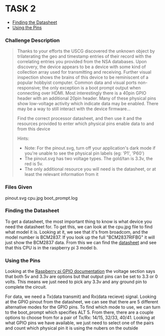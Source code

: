 # TASK 2
- [Finding the Datasheet](#finding-the-datasheet)
- [Using the Pins](#using-the-pins)

### Challenge Description
> Thanks to your efforts the USCG discovered the unknown object by trilaterating the geo and timestamp entries of their record with the correlating entries you provided from the NSA databases. Upon discovery, the device appears to be a device with some kind of collection array used for transmitting and receiving. Further visual inspection shows the brains of this device to be reminiscent of a popular hobbyist computer. Common data and visual ports non-responsive; the only exception is a boot prompt output when connecting over HDMI. Most interestingly there is a 40pin GPIO header with an additional 20pin header. Many of these physical pins show low-voltage activity which indicate data may be enabled. There may be a way to still interact with the device firmware...
>
> Find the correct processor datasheet, and then use it and the resources provided to enter which physical pins enable data to and from this device
> 
> Hints:
> 
> - Note: For the pinout.svg, turn off your application's dark mode if you're unable to see the physical pin labels (eg: 'P1', 'P60')
> - The pinout.svg has two voltage types. The gold/tan is 3.3v, the red is 5v.
> - The only additional resource you will need is the datasheet, or at least the relevant information from it

### Files Given
pinout.svg
cpu.jpg
boot_prompt.log

### Finding the Datasheet
To get a datasheet, the most important thing to know is what device you need the datasheet for. To get this, we can look at the cpu.jpg file to find what model it is. Looking at it, we see that it's from broadcom, and the model number is BCM2837. If you look up the full "BCM2837RIFBG" it will just show the BCM2837 data. From this we can find the [datasheet](https://usermanual.wiki/Datasheet/BCM2837ARMPeripheralsBroadcom.1054296467) and see that this CPU is in the raspberry pi 3 model b.

### Using the Pins
Looking at the [Raspberry pi GPIO documentation](https://www.raspberrypi.com/documentation/computers/raspberry-pi.html) the voltage section says that both 5v and 3.3v are options but that output pins can be set to 3.3 or 0 volts. This means we just need to pick any 3.3v and any ground pin to complete the circuit.

For data, we need a Tx(data transmit) and Rx(data recieve) signal. Looking at the GPIO pinout from the datasheet, we can see that there are 5 different alternative modes for the GPIO pins. To find which mode to use, we can turn to the boot_prompt which specifies ALT 5. From there, there are a couple options to choose from for a pair of Tx/Rx: 14/15, 32/33, 40/41. Looking at what GPIO pins we have available, we just need to select one of the pairs and count which physical pin it is using the nubers on the outside